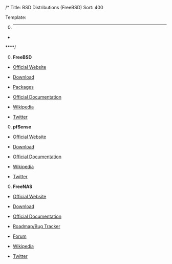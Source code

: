/*
Title: BSD Distributions (FreeBSD)
Sort: 400

Template:

0. ****

  * []()

****/

0. **FreeBSD**

  * [Official Website](https://www.freebsd.org/)

  * [Download](https://www.freebsd.org/where.html)

  * [Packages](https://www.freebsd.org/ports/)

  * [Official Documentation](https://www.freebsd.org/doc/en_US.ISO8859-1/books/handbook/index.html)

  * [Wikipedia](https://en.wikipedia.org/wiki/FreeBSD)

  * [Twitter](https://twitter.com/freebsd)

0. **pfSense**

  * [Official Website](https://www.pfsense.org/)

  * [Download](https://www.pfsense.org/download/)

  * [Official Documentation](https://doc.pfsense.org/index.php/Main_Page)

  * [Wikipedia](https://en.wikipedia.org/wiki/PfSense)

  * [Twitter](https://twitter.com/pfsense)

0. **FreeNAS**

  * [Official Website](http://www.freenas.org/)

  * [Download](http://www.freenas.org/download-freenas-release/)

  * [Official Documentation](http://doc.freenas.org/)

  * [Roadmap/Bug Tracker](https://redmine.ixsystems.com/projects/freenas/roadmap)

  * [Forum](https://forums.freenas.org/index.php)

  * [Wikipedia](https://en.wikipedia.org/wiki/FreeNAS)

  * [Twitter](https://twitter.com/FreeNASTeam)
